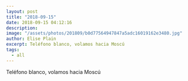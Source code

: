 ```yaml
---
layout: post
title: "2018-09-15"
date: 2018-09-15 04:12:16
description: 
image: "/assets/photos/201809/b0d77564947847a5adc16019162e3480.jpg"
author: Elise Plain
excerpt: Teléfono blanco, volamos hacia Moscú
tags: 
  - all
---
```


Teléfono blanco, volamos hacia Moscú
<p></p>
